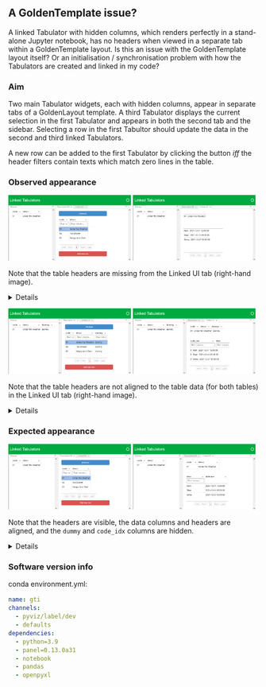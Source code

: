 ## A GoldenTemplate issue?
A linked Tabulator with hidden columns, which renders perfectly in a stand-alone Jupyter notebook, has no headers when viewed in a separate tab within a GoldenTemplate layout. Is this an issue with the GoldenTemplate layout itself? Or an initialisation / synchronisation problem with how the Tabulators are created and linked in my code?


### Aim
Two main Tabulator widgets, each with hidden columns, appear in separate tabs of a GoldenLayout template. A third Tabulator displays the current selection in the first Tabulator and appears in both the second tab and the sidebar. Selecting a row in the first Tabultor should update the data in the second and third linked Tabulators.

A new row can be added to the first Tabulator by clicking the button *iff* the header filters contain texts which match zero lines in the table.


### Observed appearance
<img src="screenshots/GTI-UI-App/LinkTabs-hidesome-descr.png" width="49%" /> <img src="screenshots/GTI-UI-App/LinkTabs-hidesome-linked.png" width="49%" />

Note that the table headers are missing from the Linked UI tab (right-hand image).

<details>

The above screenshots show the GoldenLayout app after either:
  * running the whole [GTI-UI-App notebook](./GTI-UI-App.ipynb) using `Cell > Run All`; or
  * running the first 4 cells after uncommenting the `hidden_columns=[...]` lines in the `gti.apps` sub-package:
    * [descr.py: line 28](https://github.com/grelston/GoldenTemplate-issue/blob/main/gti/apps/descr.py#L28)
    * [linked.py: line 23](https://github.com/grelston/GoldenTemplate-issue/blob/main/gti/apps/linked.py#L23)
    * [linked.py: line 37](https://github.com/grelston/GoldenTemplate-issue/blob/main/gti/apps/linked.py#L37)

</details>

<img src="screenshots/GTI-UI-App/LinkTabs-showall-descr.png" width="49%" /> <img src="screenshots/GTI-UI-App/LinkTabs-showall-linked.png" width="49%" />

Note that the table headers are not aligned to the table data (for both tables) in the Linked UI tab (right-hand image).

<details>

The above screenshots show the GoldenLayout app after:
  1. running the first 4 cells of the [GTI-UI-App notebook](./GTI-UI-App.ipynb);
     * which initialises the Tabulators with all columns visible;
  1. loading the data into the first Tabulator (click on the button);
  1. selecting a row in the first Tabulator.

</details>

### Expected appearance
<img src="screenshots/GTI-UI-App/LinkTabs-aim-descr.png" width="49%"/> <img src="screenshots/GTI-UI-App/LinkTabs-aim-linked.png" width="49%"/>

Note that the headers are visible, the data columns and headers are aligned, and the `dummy` and `code_idx` columns are hidden.

<details>

The above screenshots show the GoldenLayout app after:
  1. running the first 4 cells of the [GTI-UI-App notebook](./GTI-UI-App.ipynb);
     * which initialises the Tabulators with all columns visible;
  1. running the remaining cells one at a time *while viewing* the tab containing the Tabulator being modified;
  1. manually resizing the table columns using the mouse.

</details>

### Software version info
conda environment.yml:
```yml
name: gti
channels:
  - pyviz/label/dev
  - defaults
dependencies:
  - python=3.9
  - panel=0.13.0a31
  - notebook
  - pandas
  - openpyxl
```
